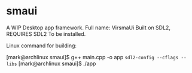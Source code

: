 # smaui
A WIP Desktop app framework. Full name: VirsmaUi
Built on SDL2, REQUIRES SDL2 To be installed.

Linux command for building: 

[mark@archlinux smaui]$ g++ main.cpp -o app `sdl2-config --cflags --libs`
[mark@archlinux smaui]$ ./app
